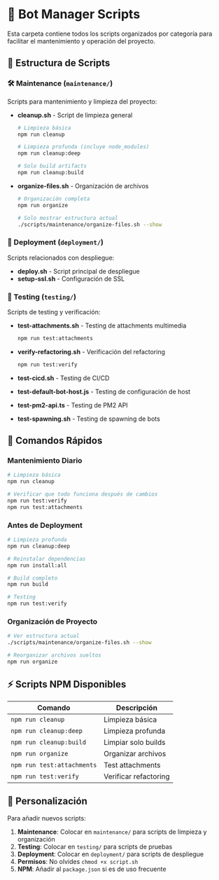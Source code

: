 # 🔧 Bot Manager Scripts

Esta carpeta contiene todos los scripts organizados por categoría para facilitar el mantenimiento y operación del proyecto.

## 📁 Estructura de Scripts

### 🛠️ Maintenance (`maintenance/`)
Scripts para mantenimiento y limpieza del proyecto:

- **cleanup.sh** - Script de limpieza general
  ```bash
  # Limpieza básica
  npm run cleanup
  
  # Limpieza profunda (incluye node_modules)
  npm run cleanup:deep
  
  # Solo build artifacts
  npm run cleanup:build
  ```

- **organize-files.sh** - Organización de archivos
  ```bash
  # Organización completa
  npm run organize
  
  # Solo mostrar estructura actual
  ./scripts/maintenance/organize-files.sh --show
  ```

### 🚀 Deployment (`deployment/`)
Scripts relacionados con despliegue:

- **deploy.sh** - Script principal de despliegue
- **setup-ssl.sh** - Configuración de SSL

### 🧪 Testing (`testing/`)
Scripts de testing y verificación:

- **test-attachments.sh** - Testing de attachments multimedia
  ```bash
  npm run test:attachments
  ```

- **verify-refactoring.sh** - Verificación del refactoring
  ```bash
  npm run test:verify
  ```

- **test-cicd.sh** - Testing de CI/CD
- **test-default-bot-host.js** - Testing de configuración de host
- **test-pm2-api.ts** - Testing de PM2 API
- **test-spawning.sh** - Testing de spawning de bots

## 🚀 Comandos Rápidos

### Mantenimiento Diario
```bash
# Limpieza básica
npm run cleanup

# Verificar que todo funciona después de cambios
npm run test:verify
npm run test:attachments
```

### Antes de Deployment
```bash
# Limpieza profunda
npm run cleanup:deep

# Reinstalar dependencias
npm run install:all

# Build completo
npm run build

# Testing
npm run test:verify
```

### Organización de Proyecto
```bash
# Ver estructura actual
./scripts/maintenance/organize-files.sh --show

# Reorganizar archivos sueltos
npm run organize
```

## ⚡ Scripts NPM Disponibles

| Comando | Descripción |
|---------|-------------|
| `npm run cleanup` | Limpieza básica |
| `npm run cleanup:deep` | Limpieza profunda |
| `npm run cleanup:build` | Limpiar solo builds |
| `npm run organize` | Organizar archivos |
| `npm run test:attachments` | Test attachments |
| `npm run test:verify` | Verificar refactoring |

## 🔧 Personalización

Para añadir nuevos scripts:

1. **Maintenance**: Colocar en `maintenance/` para scripts de limpieza y organización
2. **Testing**: Colocar en `testing/` para scripts de pruebas
3. **Deployment**: Colocar en `deployment/` para scripts de despliegue
4. **Permisos**: No olvides `chmod +x script.sh`
5. **NPM**: Añadir al `package.json` si es de uso frecuente
